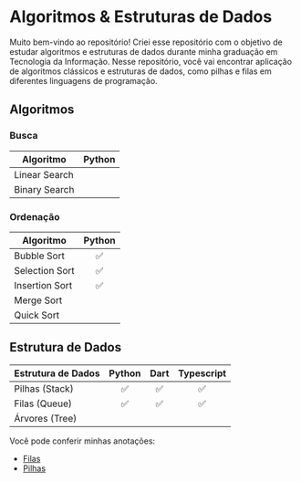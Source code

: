 # Algoritmos & Estruturas de Dados
Muito bem-vindo ao repositório! Criei esse repositório com o objetivo de estudar algoritmos e estruturas de dados durante minha graduação em Tecnologia da Informação. Nesse repositório, você vai encontrar aplicação de algoritmos clássicos e estruturas de dados, como pilhas e filas em diferentes linguagens de programação.

## Algoritmos
### Busca
| Algoritmo     | Python |
| ------------- |:------:|
| Linear Search | |
| Binary Search | |
### Ordenação
| Algoritmo      | Python |
| -------------- |:------:|
| Bubble Sort    | :white_check_mark: |
| Selection Sort | :white_check_mark: |
| Insertion Sort | :white_check_mark: |
| Merge Sort     | |
| Quick Sort     | |

## Estrutura de Dados
| Estrutura de Dados | Python | Dart | Typescript |
| ------------------ |:------:| :--: | :--------: |
| Pilhas (Stack)     | :white_check_mark: | :white_check_mark: | :white_check_mark: |
| Filas (Queue)      | :white_check_mark: | :white_check_mark: | :white_check_mark: |
| Árvores (Tree)     | | | |

Você pode conferir minhas anotações: 
- [Filas](./estrutura_de_dados/sobre_filas.md)
- [Pilhas](./estrutura_de_dados/sobre_pilhas.md)